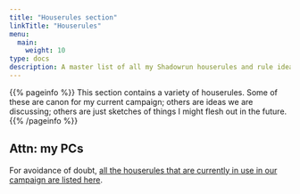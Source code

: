 ```yaml
---
title: "Houserules section"
linkTitle: "Houserules"
menu:
  main:
    weight: 10
type: docs
description: A master list of all my Shadowrun houserules and rule ideas
---
```


{{% pageinfo %}} 
This section contains a variety of houserules. Some of these are canon for my current campaign; others are ideas we are discussing; others are just sketches of things I might flesh out in the future.
{{% /pageinfo %}}

## Attn: my PCs

For avoidance of doubt, [all the houserules that are currently in use in our campaign are listed here](canon).